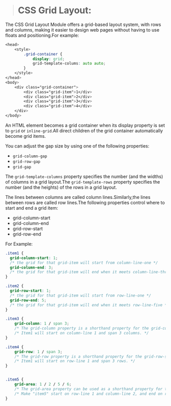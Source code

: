 > # CSS Grid Layout:

The CSS Grid Layout Module offers a grid-based layout system, with rows and columns, making it easier to design web pages without having to use floats and positioning.For example:
```css
<head>
    <style>
        .grid-container {
            display: grid;
            grid-template-colums: auto auto;
        }
    </style>
</head>
<body>
    <div class="grid-container">
        <div class="grid-item">1</div>
        <div class="grid-item">2</div>
        <div class="grid-item">3</div>
        <div class="grid-item">4</div>
    </div>
</body>
```

An HTML element becomes a grid container when its display property is set to `grid` or `inline-grid`.All direct children of the grid container automatically become grid items.

You can adjust the gap size by using one of the following properties:

- `grid-column-gap`
- `grid-row-gap`
- `grid-gap`

The `grid-template-columns` property specifies the number (and the widths) of columns in a grid layout.The `grid-template-rows` property specifies the number (and the heights) of the rows in a grid layout.

The lines between columns are called column lines.Similarly,the lines between rows are called row lines.The following properties control where to start and end a grid item:

- grid-column-start
- grid-column-end
- grid-row-start
- grid-row-end

For Example:
```css
.item1 {
  grid-column-start: 1;
  /* the grid for that grid-item will start from column-line-one */
  grid-column-end: 3;
  /* the grid for that grid-item will end when it meets column-line-three */
}

.item2 {
  grid-row-start: 1;
  /* the grid for that grid-item will start from row-line-one */
  grid-row-end: 5;
  /* the grid for that grid-item will end when it meets row-line-five */
}

.item3 {
    grid-column: 1 / span 3;
    /* The grid-column property is a shorthand property for the grid-column-start and the grid-column-end properties. */
    /* Item1 will start on column-line 1 and span 3 columns. */
}

.item4 {
    grid-row: 1 / span 3;
    /* The grid-row property is a shorthand property for the grid-row-start and the grid-row-end properties. */
    /* Item1 will start on row-line 1 and span 3 rows. */
}


.item5 {
    grid-area: 1 / 2 / 5 / 6;
    /* The grid-area property can be used as a shorthand property for the grid-row-start, grid-column-start, grid-row-end and the grid-column-end properties. */
    /* Make "item5" start on row-line 1 and column-line 2, and end on row-line 5 and column line 6: */
}
```